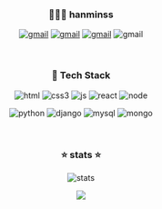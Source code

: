 <div align="center">
<!-- 
<img src="https://capsule-render.vercel.app/api?type=cylinder&color=auto&text=FE%20Developer&fontAlignY=45&fontSize=40&height=150&animation=blinking&desc=hanminss&descAlignY=70"> -->
  <div>
    <h3> 👨🏼‍🦱 hanminss </h3>
    <p>
      <a href="mailto:gksals6464@gamil.com"><img src="https://img.shields.io/badge/github-%23121011.svg?style=for-the-badge&logo=github&logoColor=white" alt="gmail" /></a>
      <a href="https://github.com/hanminss"><img src="https://img.shields.io/badge/Gmail-D14836?style=for-the-badge&logo=gmail&logoColor=white" alt="gmail" /></a>
      <a href="https://velog.io/@hanminss"><img src="https://img.shields.io/badge/Velog-07C160?style=for-the-badge&logo=v&logoColor=white" alt="gmail" /></a>
      <img src="https://img.shields.io/badge/Notion-%23000000.svg?style=for-the-badge&logo=notion&logoColor=white" alt="gmail" />
    </p><br/>
    <h3> 📱 Tech Stack </h3>
    <p>
      <img src="https://img.shields.io/badge/html5★★★★☆-%23E34F26.svg?style=for-the-badge&logo=html5&logoColor=white" alt="html"/>
      <img src="https://img.shields.io/badge/css3★★★☆☆-%231572B6.svg?style=for-the-badge&logo=css3&logoColor=white" alt="css3"/>
      <img src="https://img.shields.io/badge/javascript★★★☆☆-%23323330.svg?style=for-the-badge&logo=javascript&logoColor=%23F7DF1E" alt="js"/>
      <img src="https://img.shields.io/badge/react★★☆☆☆-%2320232a.svg?style=for-the-badge&logo=react&logoColor=%2361DAFB" alt="react"/>
      <img src="https://img.shields.io/badge/node.js★☆☆☆☆-6DA55F?style=for-the-badge&logo=node.js&logoColor=white" alt="node"/>
    </p>
    <p>
      <img src="https://img.shields.io/badge/python★★★☆☆-3670A0?style=for-the-badge&logo=python&logoColor=ffdd54" alt="python"/>
      <img src="https://img.shields.io/badge/django★★★☆☆-%23092E20.svg?style=for-the-badge&logo=django&logoColor=white" alt="django"/>
      <img src="https://img.shields.io/badge/mysql★★☆☆☆-%2300f.svg?style=for-the-badge&logo=mysql&logoColor=white" alt="mysql"/>
      <img src="https://img.shields.io/badge/MongoDB★★☆☆☆-%234ea94b.svg?style=for-the-badge&logo=mongodb&logoColor=white" alt="mongo"/>
    </p><br/>
    <h3> ⭐️ stats ⭐️ </h3>
    <p>
      <img src="https://github-readme-stats.vercel.app/api?username=hanminss&theme=blue-green&show_icons=true" alt="stats"/>
    </p>
  </div>
  <a href="https://hits.seeyoufarm.com"><img src="https://hits.seeyoufarm.com/api/count/incr/badge.svg?url=https%3A%2F%2Fgithub.com%2Fhanminss&count_bg=%23F03D00&title_bg=%23555555&icon=&icon_color=%23E4E4E4&title=hits&edge_flat=false"/></a>
</div>

